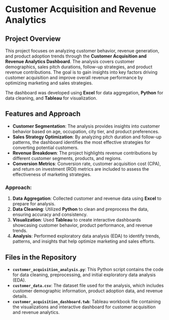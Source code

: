 # Customer Acquisition and Revenue Analytics

## Project Overview
This project focuses on analyzing customer behavior, revenue generation, and product adoption trends through the **Customer Acquisition and Revenue Analytics Dashboard**. The analysis covers customer demographics, sales pitch durations, follow-up strategies, and product revenue contributions. The goal is to gain insights into key factors driving customer acquisition and improve overall revenue performance by optimizing marketing and sales strategies.

The dashboard was developed using **Excel** for data aggregation, **Python** for data cleaning, and **Tableau** for visualization.

## Features and Approach
- **Customer Segmentation**: The analysis provides insights into customer behavior based on age, occupation, city tier, and product preferences.
- **Sales Strategy Optimization**: By analyzing pitch duration and follow-up patterns, the dashboard identifies the most effective strategies for converting potential customers.
- **Revenue Breakdown**: The project highlights revenue contributions by different customer segments, products, and regions.
- **Conversion Metrics**: Conversion rate, customer acquisition cost (CPA), and return on investment (ROI) metrics are included to assess the effectiveness of marketing strategies.

### Approach:
1. **Data Aggregation**: Collected customer and revenue data using **Excel** to prepare for analysis.
2. **Data Cleaning**: Utilized **Python** to clean and preprocess the data, ensuring accuracy and consistency.
3. **Visualization**: Used **Tableau** to create interactive dashboards showcasing customer behavior, product performance, and revenue trends.
4. **Analysis**: Performed exploratory data analysis (EDA) to identify trends, patterns, and insights that help optimize marketing and sales efforts.

## Files in the Repository
- **`customer_acquisition_analysis.py`**: This Python script contains the code for data cleaning, preprocessing, and initial exploratory data analysis (EDA).
- **`customer_data.csv`**: The dataset file used for the analysis, which includes customer demographic information, product adoption data, and revenue details.
- **`customer_acquisition_dashboard.twb`**: Tableau workbook file containing the visualizations and interactive dashboard for customer acquisition and revenue analytics.
